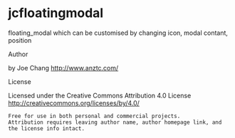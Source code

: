 jcfloatingmodal
===============

floating_modal which can be customised by changing icon, modal contant, position

 Author

by Joe Chang
http://www.anztc.com/

 License

Licensed under the Creative Commons Attribution 4.0 License http://creativecommons.org/licenses/by/4.0/

    Free for use in both personal and commercial projects.
    Attribution requires leaving author name, author homepage link, and the license info intact.



